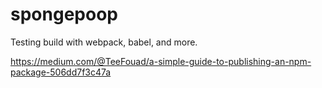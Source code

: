# spongepoop

Testing build with webpack, babel, and more. 

https://medium.com/@TeeFouad/a-simple-guide-to-publishing-an-npm-package-506dd7f3c47a

